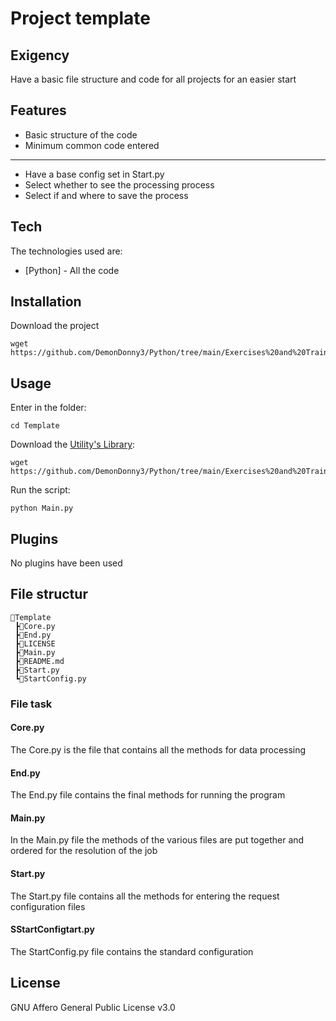 # Project template
## Exigency
Have a basic file structure and code for all projects for an easier start

## Features

- Basic structure of the code
- Minimum common code entered
- ----------------------------------------------------------------
- Have a base config set in Start.py
- Select whether to see the processing process
- Select if and where to save the process

## Tech
The technologies used are:

- [Python] - All the code

## Installation
Download the project

```
wget https://github.com/DemonDonny3/Python/tree/main/Exercises%20and%20Training/Utility/Template
```

## Usage
Enter in the folder:

```
cd Template
```

Download the [Utility's Library](https://github.com/DemonDonny3/Python/tree/main/Exercises%20and%20Training/Utility/Library):
```
wget https://github.com/DemonDonny3/Python/tree/main/Exercises%20and%20Training/Utility/Library
```

Run the script:

```
python Main.py
```

## Plugins
No plugins have been used

## File structur
```
📂Template
 ┣📜Core.py
 ┣📜End.py
 ┣📜LICENSE
 ┣📜Main.py
 ┣📜README.md
 ┣📜Start.py
 ┗📜StartConfig.py
```

### File task
#### Core.py
The Core.py is the file that contains all the methods for data processing

#### End.py
The End.py file contains the final methods for running the program

#### Main.py
In the Main.py file the methods of the various files are put together and ordered for the resolution of the job

#### Start.py
The Start.py file contains all the methods for entering the request configuration files

#### SStartConfigtart.py
The StartConfig.py file contains the standard configuration


## License
GNU Affero General Public License v3.0